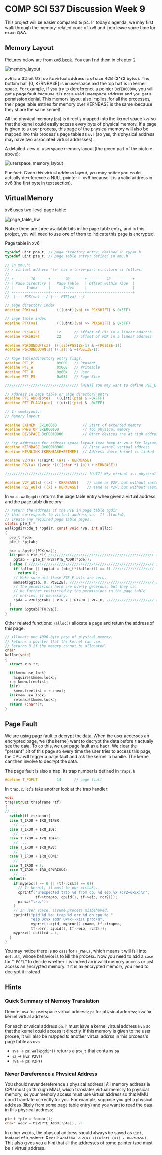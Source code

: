 # COMP SCI 537 Discussion Week 9

This project will be easier compared to p4. In today's agenda, we may first walk through the memory-related code of xv6 and then leave some time for exam Q&A.

## Memory Layout

Pictures below are from [xv6 book](https://pdos.csail.mit.edu/6.828/2018/xv6/book-rev11.pdf). You can find them in chapter 2.

![memory_layout](pic/memory_layout.png)

xv6 is a 32-bit OS, so its virtual address is of size 4GB (2^32 bytes). The bottom half [0, KERNBASE] is in userspace and the top half is in kernel space. For example, if you try to dereference a pointer `0xFE000000`, you will get a page fault because it is not a valid userspace address and you get a permission denial. This memory layout also implies, for all the processes, their page table entries for memory over KERNBASE is the same (because they share the same kernel).

All the physical memory (`pa`) is directly mapped into the kernel space `kva` so that the kernel could easily access every byte of physical memory. If a page is given to a user process, this page of the physical memory will also be mapped into this process's page table as `uva` (so yes, this physical address may have two associated virtual addresses).

A detailed view of userspace memory layout (the green part of the picture above):

![userspace_memory_layout](pic/userspace_memory_layout.png)

Fun fact: Given this virtual address layout, you may notice you could actually dereference a NULL pointer in xv6 because it is a valid address in xv6 (the first byte in text section).

## Virtual Memory

xv6 uses two-level page table:

![page_table_hw](pic/page_table_hw.png)

Notice there are three available bits in the page table entry, and in this project, you will need to use one of them to indicate this page is encrypted.

Page table in xv6:

```C
typedef uint pde_t; // page directory entry; defined in types.h
typedef uint pte_t; // page table entry; defined in mmu.h

// In mmu.h:
// A virtual address 'la' has a three-part structure as follows:
//
// +--------10------+-------10-------+---------12----------+
// | Page Directory |   Page Table   | Offset within Page  |
// |      Index     |      Index     |                     |
// +----------------+----------------+---------------------+
//  \--- PDX(va) --/ \--- PTX(va) --/

// page directory index
#define PDX(va)         (((uint)(va) >> PDXSHIFT) & 0x3FF)

// page table index
#define PTX(va)         (((uint)(va) >> PTXSHIFT) & 0x3FF)

#define PTXSHIFT        12      // offset of PTX in a linear address
#define PDXSHIFT        22      // offset of PDX in a linear address

#define PGROUNDUP(sz)  (((sz)+PGSIZE-1) & ~(PGSIZE-1))
#define PGROUNDDOWN(a) (((a)) & ~(PGSIZE-1))

// Page table/directory entry flags.
#define PTE_P           0x001   // Present
#define PTE_W           0x002   // Writeable
#define PTE_U           0x004   // User
#define PTE_PS          0x080   // Page Size

////////////////////////////////// [HINT] You may want to define PTE_E here to indicate this page in encrypted

// Address in page table or page directory entry
#define PTE_ADDR(pte)   ((uint)(pte) & ~0xFFF)
#define PTE_FLAGS(pte)  ((uint)(pte) &  0xFFF)

// In memlayout.h
// Memory layout

#define EXTMEM  0x100000            // Start of extended memory
#define PHYSTOP 0xE000000           // Top physical memory
#define DEVSPACE 0xFE000000         // Other devices are at high addresses

// Key addresses for address space layout (see kmap in vm.c for layout)
#define KERNBASE 0x80000000         // First kernel virtual address
#define KERNLINK (KERNBASE+EXTMEM)  // Address where kernel is linked

#define V2P(a) (((uint) (a)) - KERNBASE)
#define P2V(a) ((void *)(((char *) (a)) + KERNBASE))

////////////////////////////////////// [QUIZ] Why virtual <-> physical is just +/- KERNEBASE here? 

#define V2P_WO(x) ((x) - KERNBASE)    // same as V2P, but without casts
#define P2V_WO(x) ((x) + KERNBASE)    // same as P2V, but without casts
```

In `vm.c`: `walkpgdir` returns the page table entry when given a virtual address and the page table directory:

```C
// Return the address of the PTE in page table pgdir
// that corresponds to virtual address va.  If alloc!=0,
// create any required page table pages.
static pte_t *
walkpgdir(pde_t *pgdir, const void *va, int alloc)
{
  pde_t *pde;
  pte_t *pgtab;

  pde = &pgdir[PDX(va)];
  if(*pde & PTE_P){ ///////////////////////////////////////////////// if the page is present
    pgtab = (pte_t*)P2V(PTE_ADDR(*pde));
  } else { ////////////////////////////////////////////////////////// if not present
    if(!alloc || (pgtab = (pte_t*)kalloc()) == 0) ///////////////////    if alloc != 0, allocoate memory (o/w it's an error)
      return 0;
    // Make sure all those PTE_P bits are zero.
    memset(pgtab, 0, PGSIZE); /////////////////////////////////////// set all bits to zero
    // The permissions here are overly generous, but they can
    // be further restricted by the permissions in the page table
    // entries, if necessary.
    *pde = V2P(pgtab) | PTE_P | PTE_W | PTE_U; ////////////////////// set page table directory
  }
  return &pgtab[PTX(va)];
}
```

Other related functions: `kalloc()` allocate a page and return the address of this page.

```C
// Allocate one 4096-byte page of physical memory.
// Returns a pointer that the kernel can use.
// Returns 0 if the memory cannot be allocated.
char*
kalloc(void)
{
  struct run *r;

  if(kmem.use_lock)
    acquire(&kmem.lock);
  r = kmem.freelist;
  if(r)
    kmem.freelist = r->next;
  if(kmem.use_lock)
    release(&kmem.lock);
  return (char*)r;
}
```

## Page Fault

We are using page fault to decrypt the data. When the user accesses an encrypted page, we (the kernel) want to decrypt the data before it actually see the data. To do this, we use page fault as a hack. We clear the "present" bit of this page so every time the user tries to access this page, the CPU will trigger a page fault and ask the kernel to handle. The kernel can then involve to decrypt the data.

The page fault is also a trap. Its trap number is defined in `traps.h`

```C
#define T_PGFLT         14      // page fault
```

In `trap.c`, let's take another look at the trap handler:

```C
void
trap(struct trapframe *tf)
{
// ...
  switch(tf->trapno){
  case T_IRQ0 + IRQ_TIMER:
    // ...
  case T_IRQ0 + IRQ_IDE:
    // ...
  case T_IRQ0 + IRQ_IDE+1:
    // ...
  case T_IRQ0 + IRQ_KBD:
    // ...
  case T_IRQ0 + IRQ_COM1:
    // ...
  case T_IRQ0 + 7:
  case T_IRQ0 + IRQ_SPURIOUS:
    // ...
  default:
    if(myproc() == 0 || (tf->cs&3) == 0){
      // In kernel, it must be our mistake.
      cprintf("unexpected trap %d from cpu %d eip %x (cr2=0x%x)\n",
              tf->trapno, cpuid(), tf->eip, rcr2());
      panic("trap");
    }
    // In user space, assume process misbehaved.
    cprintf("pid %d %s: trap %d err %d on cpu %d "
            "eip 0x%x addr 0x%x--kill proc\n",
            myproc()->pid, myproc()->name, tf->trapno,
            tf->err, cpuid(), tf->eip, rcr2());
    myproc()->killed = 1;
  }
}
```

You may notice there is no `case` for  `T_PGFLT`, which means it will fall into `default`, whose behavior is to kill the process. Now you need to add a `case` for `T_PGFLT` to decide whether it is indeed an invalid memory access or just access an encrypted memory. If it is an encrypted memory, you need to decrypt it instead.

## Hints

### Quick Summary of Memory Translation

Denote: `uva` for userspace virtual address; `pa` for physical address; `kva` for kernel virtual address.

For each physical address `pa`, it must have a kernel virtual address `kva` so that the kernel could access it directly. If this memory is given to the user procee, it will also be mapped to another virtual addrss in this process's page table as `uva`.

- `uva` -> `pa`: `walkpgdir()` returns a `pte_t` that contains `pa`
- `pa` -> `kva`: `P2V()`
- `kva` -> `pa`: `V2P()`

### Never Dereference a Physical Address

You should never dereference a physical address! All memory address in CPU must go through MMU, which translates virtual memory to physical memory, so your memory access must use virtual address so that MMU could translate correctly for you. For example, suppose you get a physical address (likely from some page table entry) and you want to read the data in this physical address:

```C
pte_t *pte = foobar();
char* addr = P2V(PTE_ADDR(*pte)); // 
```

In other words, the physical address should always be saved as `uint`, instead of a pointer. Recall: `#define V2P(a) (((uint) (a)) - KERNBASE)`. This also gives you a hint that all the addresses of some pointer type must be a virtual address.


